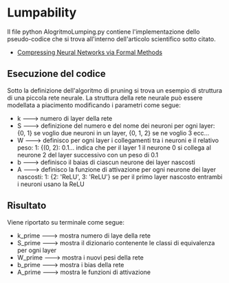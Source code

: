 # Lumpability

Il file python AlogritmoLumping.py contiene l'implementazione dello pseudo-codice che si trova all'interno dell'articolo scientifico sotto citato.
*  [Compressing Neural Networks via Formal Methods]([https://www.example.com/articolo](https://www.sciencedirect.com/science/article/pii/S0893608024003356))


## Esecuzione del codice
Sotto la definizione dell'algoritmo di pruning si trova un esempio di struttura di una piccola rete neurale. La struttura della rete neurale può essere modellata a piacimento modificando i parametri come segue:
* k ---> numero di layer della rete
* S ---> definizione del numero e del nome dei neuroni per ogni layer: {0, 1} se voglio due neuroni in un layer, {0, 1, 2} se ne voglio 3 ecc...
* W ---> definisco per ogni layer i collegamenti tra i neuroni e il relativo peso: 1: {(0, 2): 0.1...  indica che per il layer 1 il neurone 0 si collega al neurone 2 del layer successivo con un peso di 0.1
* b ---> definisco il baias di ciascun neurone dei layer nascosti
* A ---> definisco la funzione di attivazione per ogni neurone dei layer nascosti: 1: {2: 'ReLU', 3: 'ReLU'} se per il primo layer nascosto entrambi i neuroni usano la ReLU

## Risultato
Viene riportato su terminale come segue:
* k_prime ---> mostra numero di laye della rete
* S_prime ---> mostra il dizionario contenente le classi di equivalenza per ogni layer
* W_prime ---> mostra i nuovi pesi della rete
* b_prime ---> mostra i bias della rete
* A_prime ---> mostra le funzioni di attivazione
